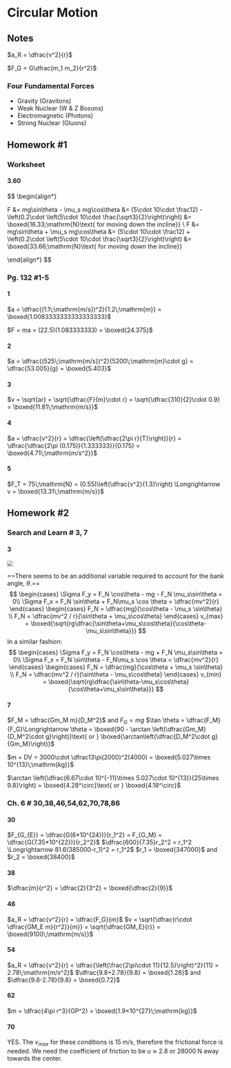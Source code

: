 # **Circular Motion**

## Notes

$a_R = \dfrac{v^2}{r}$

$F_G = G\dfrac{m_1 m_2}{r^2}$

### Four Fundamental Forces

- Gravity (Gravitons)
- Weak Nuclear (W & Z Bosons)
- Electromagnetic (Photons)
- Strong Nuclear (Gluons)

## Homework #1

### Worksheet

#### 3.60

$$
\begin{align*}

F &= mg\sin\theta - \mu_s mg\cos\theta &= (5\cdot 10\cdot \frac12) - \left(0.2\cdot \left(5\cdot 10\cdot \frac{\sqrt3}{2}\right)\right) &= \boxed{16.33\;\mathrm{N}\text{ for moving down the incline}} \\
F &= mg\sin\theta + \mu_s mg\cos\theta &= (5\cdot 10\cdot \frac12) + \left(0.2\cdot \left(5\cdot 10\cdot \frac{\sqrt3}{2}\right)\right) &= \boxed{33.66\;\mathrm{N}\text{ for moving down the incline}}

\end{align*}
$$

### Pg. 132 #1-5

#### 1

$a = \dfrac{(1.1\;\mathrm{m/s})^2}{1.2\;\mathrm{m}} = \boxed{1.0083333333333333333}$

$F = ma = (22.5)(1.083333333) = \boxed{24.375}$

#### 2

$a = \dfrac{(525\;\mathrm{m/s})^2}{5200\;\mathrm{m}\cdot g} = \dfrac{53.005}{g} = \boxed{5.403}$

#### 3

$v = \sqrt{ar} = \sqrt{\dfrac{F}{m}\cdot r} = \sqrt{\dfrac{310}{2}\cdot 0.9} = \boxed{11.81\;\mathrm{m/s}}$

#### 4

$a = \dfrac{v^2}{r} = \dfrac{\left(\dfrac{2\pi r}{T}\right)}{r} = \dfrac{\dfrac{2\pi (0.175)}{1.333333}}{0.175} = \boxed{4.71\;\mathrm{m/s^2}}$

#### 5

$F_T = 75\;\mathrm{N} = (0.55)\left(\dfrac{v^2}{1.3}\right) \Longrightarrow v = \boxed{13.31\;\mathrm{m/s}}$

## Homework #2

### Search and Learn # 3, 7

#### 3

<img src="C:\Users\mupadhya\Documents\physics\AP-Physics-1\images\ramp.png" style="zoom:80%;" />

==There seems to be an additional variable required to account for the bank angle, $\theta$.==
$$
\begin{cases}
\Sigma F_y = F_N \cos\theta - mg - F_N \mu_s\sin\theta = 0\\
\Sigma F_x = F_N \sin\theta + F_N\mu_s \cos \theta = \dfrac{mv^2}{r}
\end{cases}
\begin{cases}
F_N = \dfrac{mg}{\cos\theta - \mu_s \sin\theta} \\
F_N = \dfrac{mv^2 / r}{\sin\theta + \mu_s\cos\theta}
\end{cases}
v_{max} = \boxed{\sqrt{rg\dfrac{\sin\theta+\mu_s\cos\theta}{\cos\theta-\mu_s\sin\theta}}}
$$
In a similar fashion: 
$$
\begin{cases}
\Sigma F_y = F_N \cos\theta - mg + F_N \mu_s\sin\theta = 0\\
\Sigma F_x = F_N \sin\theta - F_N\mu_s \cos \theta = \dfrac{mv^2}{r}
\end{cases}
\begin{cases}
F_N = \dfrac{mg}{\cos\theta + \mu_s \sin\theta} \\
F_N = \dfrac{mv^2 / r}{\sin\theta - \mu_s\cos\theta}
\end{cases}
v_{min} = \boxed{\sqrt{rg\dfrac{\sin\theta-\mu_s\cos\theta}{\cos\theta+\mu_s\sin\theta}}}
$$

#### 7

$F_M = \dfrac{Gm_M m}{D_M^2}$ and $F_G = mg$
$\tan \theta = \dfrac{F_M}{F_G}\Longrightarrow \theta = \boxed{90 - \arctan \left(\dfrac{Gm_M}{D_M^2\cdot g}\right)}\text{  or } \boxed{\arctan\left(\dfrac{D_M^2\cdot g}{Gm_M}\right)}$

$m = DV = 3000\cdot \dfrac13\pi(2000)^2(4000) = \boxed{5.027\times 10^{13}\;\mathrm{kg}}$

$\arctan \left(\dfrac{6.67\cdot 10^{-11}\times 5.027\cdot 10^{13}}{25\times 9.8}\right) = \boxed{4.28^\circ}\text{  or } \boxed{4.18^\circ}$

### Ch. 6 # 30,38,46,54,62,70,78,86

#### 30

$F_{G_{E}} = \dfrac{G(6*10^{24})}{r_1^2} = F_{G_M} = \dfrac{G(7.35*10^{22})}{r_2^2}$
$\dfrac{600}{7.35}r_2^2 = r_1^2 \Longrightarrow 81.6(385000-r_1)^2 = r_1^2$
$r_1 = \boxed{347000}$ and $r_2 = \boxed{38400}$

#### 38

$\dfrac{m}{r^2} = \dfrac{2}{3^2} = \boxed{\dfrac{2}{9}}$

#### 46

$a_R = \dfrac{v^2}{r} = \dfrac{F_G}{m}$
$v = \sqrt{\dfrac{r\cdot \dfrac{GM_E m}{r^2}}{m}} = \sqrt{\dfrac{GM_E}{r}} = \boxed{9100\;\mathrm{m/s}}$

#### 54

$a_R = \dfrac{v^2}{r} = \dfrac{\left(\frac{2\pi\cdot 11}{12.5}\right)^2}{11} = 2.78\;\mathrm{m/s^2}$
$\dfrac{9.8+2.78}{9.8} = \boxed{1.28}$ and $\dfrac{9.8-2.78}{9.8} = \boxed{0.72}$

#### 62

$m = \dfrac{4\pi r^3}{GP^2} = \boxed{1.9×10^{27}\;\mathrm{kg}}$

#### 70

YES. The $v_{max}$ for these conditions is $15\;\mathrm{m/s}$, therefore the frictional force is needed. We need the coefficient of friction to be $u≈2.8$ or $28000\;\mathrm{N}$ away towards the center.

